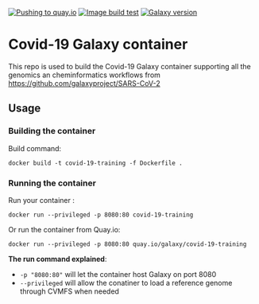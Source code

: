 [![Pushing to quay.io](https://github.com/ELIXIR-Belgium/covid-19-galaxy-container/workflows/Pushing%20to%20quay.io/badge.svg?branch=master&event=push)](https://github.com/ELIXIR-Belgium/covid-19-galaxy-container/actions?query=workflow%3A%22Pushing+to+quay.io%22) 
[![Image build test](https://github.com/ELIXIR-Belgium/covid-19-galaxy-container/workflows/Image%20build%20test/badge.svg)](https://github.com/ELIXIR-Belgium/covid-19-galaxy-container/actions?query=workflow%3A%22Image+build+test%22)
[![Galaxy version](https://img.shields.io/badge/Galaxy%20version-20.05-blue)](https://github.com/bgruening/docker-galaxy-stable/tree/20.05)

# Covid-19 Galaxy container
This repo is used to build the Covid-19 Galaxy container supporting all the genomics an cheminformatics workflows from https://github.com/galaxyproject/SARS-CoV-2


## Usage

### Building the container

Build command:

```
docker build -t covid-19-training -f Dockerfile .    
```

### Running the container

Run your container :

```
docker run --privileged -p 8080:80 covid-19-training
```

Or run the container from Quay.io:

```
docker run --privileged -p 8080:80 quay.io/galaxy/covid-19-training
```

**The run command explained**:
- `-p "8080:80"` will let the container host Galaxy on port 8080
- `--privileged` will allow the conatiner to load a reference genome through CVMFS when needed
